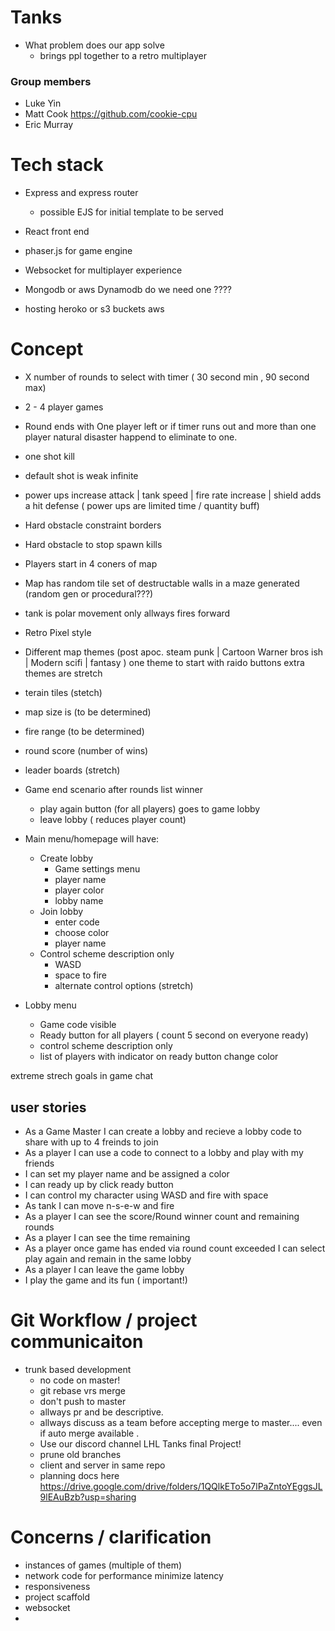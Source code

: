 # Tanks



- What problem does our app solve
  - brings ppl together to a retro multiplayer 


### Group members
  - Luke Yin  
  - Matt  Cook     https://github.com/cookie-cpu
  - Eric Murray


# Tech stack

  - Express and express router
    - possible EJS for initial template to be served
  
  - React front end
  - phaser.js for game engine
  - Websocket for multiplayer experience
  - Mongodb  or aws Dynamodb  do we need one ????
  - hosting heroko or s3 buckets aws

# Concept
  - X number of rounds to select with timer ( 30 second min , 90 second max)
  - 2 - 4 player games
  - Round ends with One player left or if timer runs out and more than one player natural disaster happend to eliminate to one. 
  - one shot kill
  - default shot is weak infinite
  - power ups increase attack  | tank speed | fire rate increase | shield adds a hit defense ( power ups are limited time / quantity buff)
  - Hard obstacle constraint borders
  - Hard obstacle to stop spawn kills 
  - Players start in 4 coners of map
  - Map has random tile set of destructable walls in a maze generated (random gen or procedural???)
  - tank is polar movement only allways fires forward
  - Retro Pixel style
  - Different map themes (post apoc. steam punk | Cartoon Warner bros ish |  Modern scifi | fantasy ) one theme to start with raido buttons extra themes are stretch
  - terain tiles (stetch)
  - map size is (to be determined)
  - fire range (to be determined)
  
  - round score (number of wins)
  - leader boards (stretch)
  - Game end scenario after rounds list winner
    - play again button (for all players) goes to game lobby
    - leave lobby ( reduces player count)

  - Main menu/homepage will have:
    - Create lobby
      -  Game  settings menu
      - player name
      - player color
      - lobby name
    - Join lobby
      - enter code
      - choose color
      - player name
    - Control scheme description only
      - WASD 
      - space to fire
      - alternate control options (stretch)

  - Lobby menu
    - Game code visible
    - Ready button for all players ( count 5 second on everyone ready)
    - control scheme description only
    - list of players with indicator on ready button change color

extreme strech goals in game chat

## user stories

- As a Game Master I can create a lobby and recieve a lobby code to share with up to 4 freinds to join 
- As a player I can use a code to connect to a lobby and play with my friends
- I can set my player name and be assigned a color
- I can ready up by click ready button
- I can control my character using WASD and fire with space
- As tank I can move  n-s-e-w and fire
- As a player I can see the score/Round winner count and remaining rounds 
- As a player I can see the time remaining
- As a player once game has ended via round count exceeded I can select play again and remain in the same lobby
- As a player I can leave the game lobby
- I play the game and its fun ( important!)




# Git Workflow / project communicaiton

- trunk based  development
  - no code on master!
  - git rebase vrs merge
  - don't push to master 
  - allways  pr and be descriptive.
  - allways discuss as a team before accepting merge to master.... even if auto merge available .
  - Use our discord channel LHL Tanks final Project!
  - prune old branches 
  - client and server in same repo
  - planning docs here https://drive.google.com/drive/folders/1QQlkETo5o7lPaZntoYEggsJL9lEAuBzb?usp=sharing




# Concerns / clarification 
- instances of games (multiple of them)
- network code for performance minimize latency
- responsiveness
- project scaffold
- websocket
- 